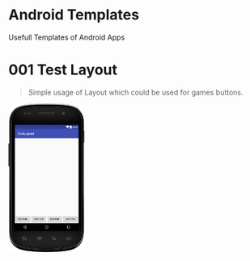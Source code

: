 Android Templates
=================

Usefull Templates  of Android Apps


# 001 Test Layout

> Simple usage of Layout which could be used for games buttons.

<img src="001-TestLayout/home.png?raw=true" width="150">


